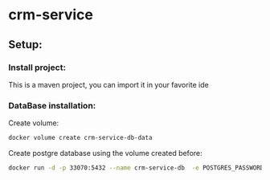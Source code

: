 # crm-service
## Setup:
### Install project:
This is a maven project, you can import it in your favorite ide

### DataBase installation:
Create volume:
```bash
docker volume create crm-service-db-data
```

Create postgre database using the volume created before:
```bash
docker run -d -p 33070:5432 --name crm-service-db  -e POSTGRES_PASSWORD=password --mount src=crm-service-db-data,dst=/var/lib/postgres postgres
```
